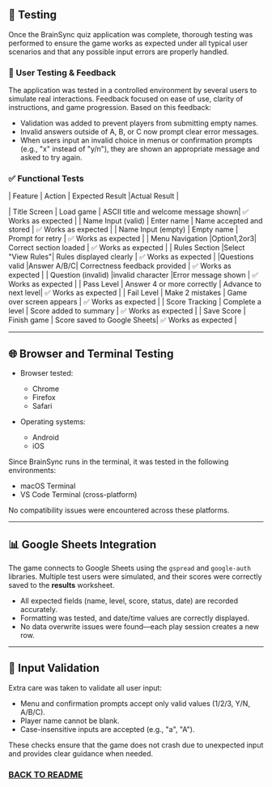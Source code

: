 ## 🧪 Testing

Once the BrainSync quiz application was complete, thorough testing was performed to ensure the game works as expected under all typical user scenarios and that any possible input errors are properly handled.

### 👥 User Testing & Feedback

The application was tested in a controlled environment by several users to simulate real interactions. Feedback focused on ease of use, clarity of instructions, and game progression. Based on this feedback:

- Validation was added to prevent players from submitting empty names.
- Invalid answers outside of A, B, or C now prompt clear error messages.
- When users input an invalid choice in menus or confirmation prompts (e.g., "x" instead of "y/n"), they are shown an appropriate message and asked to try again.

### ✅ Functional Tests

| Feature            | Action     | Expected Result                      |Actual Result         |

| Title Screen       | Load game  | ASCII title and welcome message shown| ✅ Works as expected  |
| Name Input (valid) | Enter name | Name accepted and stored             | ✅ Works as expected  |
| Name Input (empty) | Empty name | Prompt for retry                     | ✅ Works as expected  |
| Menu Navigation    |Option1,2or3| Correct section loaded               | ✅ Works as expected  |
| Rules Section      |Select "View Rules"| Rules displayed clearly       | ✅ Works as expected  |
|Questions valid     |Answer A/B/C| Correctness feedback provided        | ✅ Works as expected  |
| Question (invalid) |invalid character  |Error message shown            | ✅ Works as expected  |
| Pass Level         | Answer 4 or more correctly | Advance to next level| ✅ Works as expected  |
| Fail Level         | Make 2 mistakes     | Game over screen appears    | ✅ Works as expected  |
| Score Tracking     | Complete a level    | Score added to summary      | ✅ Works as expected  |
| Save Score         | Finish game         | Score saved to Google Sheets| ✅ Works as expected  |

---

## 🌐 Browser and Terminal Testing

- Browser tested:
  - Chrome
  - Firefox
  - Safari

- Operating systems:
  - Android
  - iOS

Since BrainSync runs in the terminal, it was tested in the following environments:

- macOS Terminal
- VS Code Terminal (cross-platform)

No compatibility issues were encountered across these platforms.

---

## 📊 Google Sheets Integration

The game connects to Google Sheets using the `gspread` and `google-auth` libraries. Multiple test users were simulated, and their scores were correctly saved to the **results** worksheet.

- All expected fields (name, level, score, status, date) are recorded accurately.
- Formatting was tested, and date/time values are correctly displayed.
- No data overwrite issues were found—each play session creates a new row.

---

## 🧾 Input Validation

Extra care was taken to validate all user input:

- Menu and confirmation prompts accept only valid values (1/2/3, Y/N, A/B/C).
- Player name cannot be blank.
- Case-insensitive inputs are accepted (e.g., "a", "A").

These checks ensure that the game does not crash due to unexpected input and provides clear guidance when needed.

### [BACK TO README](https://github.com/Saretta1194/BrainSync/blob/main/README.md)

